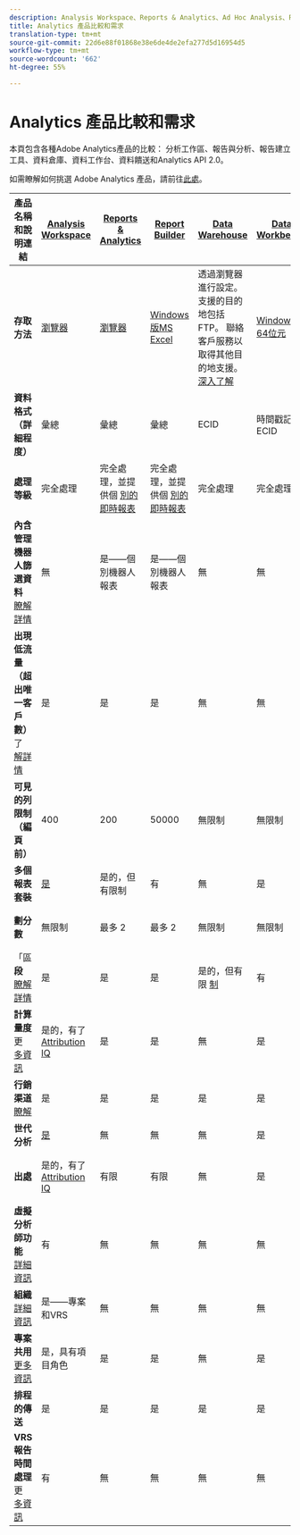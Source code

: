 ```yaml
---
description: Analysis Workspace、Reports & Analytics、Ad Hoc Analysis、Report Builder、Data Warehouse 和 Data Workbench 的系統要求與比較。
title: Analytics 產品比較和需求
translation-type: tm+mt
source-git-commit: 22d6e88f01868e38e6de4de2efa277d5d16954d5
workflow-type: tm+mt
source-wordcount: '662'
ht-degree: 55%

---
```



# Analytics 產品比較和需求

本頁包含各種Adobe Analytics產品的比較： 分析工作區、報告與分析、報告建立工具、資料倉庫、資料工作台、資料饋送和Analytics API 2.0。

如需瞭解如何挑選 Adobe Analytics 產品，請前往[此處](/help/admin/c-analytics-product-comparison/which-analytics-tool.md)。

| 產品名稱和說明連結 | [Analysis Workspace](https://docs.adobe.com/content/help/zh-Hant/analytics/analyze/analysis-workspace/home.html) | [Reports &amp; Analytics](https://docs.adobe.com/content/help/zh-Hant/analytics/analyze/reports-analytics/getting-started.html) | [Report Builder](https://docs.adobe.com/content/help/zh-Hant/analytics/analyze/report-builder/home.html) | [Data Warehouse](https://docs.adobe.com/content/help/zh-Hant/analytics/export/data-warehouse/data-warehouse.html) | [Data Workbench](https://docs.adobe.com/content/help/en/data-workbench/using/home.html) | [資料摘要](https://docs.adobe.com/content/help/zh-Hant/analytics/export/analytics-data-feed/data-feed-overview.html) | [Analytics API 2.0](https://www.adobe.io/apis/experiencecloud/analytics/docs.html) |
|---|---|---|---|---|---|---|---|
| **存取方法** | [瀏覽器](https://docs.adobe.com/content/help/zh-Hant/analytics/admin/sys-reqs.html) | [瀏覽器](https://docs.adobe.com/content/help/zh-Hant/analytics/admin/sys-reqs.translate.html) | [Windows版MS Excel](https://docs.adobe.com/content/help/zh-Hant/analytics/analyze/report-builder/report-builder-setup/system-requirements.html) | 透過瀏覽器進行設定。 支援的目的地包括FTP。 聯絡客戶服務以取得其他目的地支援。 [深入了解](https://docs.adobe.com/content/help/zh-Hant/analytics/admin/sys-reqs.html) | [Windows 64位元](https://docs.adobe.com/content/help/zh-Hant/data-workbench/using/install/c-data-workbench-client-install.html) | 透過瀏覽器進行設定。 支援的目標包括FTP、SFTP、Azure Blob、S3。 [深入了解](https://docs.adobe.com/content/help/zh-Hant/analytics/export/analytics-data-feed/data-feed-overview.html) | REST風格的API工具。 使用Adobe I/O認證登入。 [深入了解](https://www.adobe.io/apis/experiencecloud/analytics/docs.html) |
| **資料格式（詳細程度）** | 彙總 | 彙總 | 彙總 | ECID | 時間戳記+ ECID | 時間戳記+ ECID | 彙總 |
| **處理等級** | 完全處理 | 完全處理，並提供個 [別的即時報表](https://docs.adobe.com/content/help/en/analytics/components/real-time-reporting/realtime.html) | 完全處理，並提供個 [別的即時報表](https://docs.adobe.com/content/help/en/analytics/components/real-time-reporting/realtime.html) | 完全處理 | 完全處理 | 完全處理 | 完全處理 |
| **內含管理機器人篩選資料**<br>[瞭解詳情](https://docs.adobe.com/content/help/en/analytics/admin/admin-tools/bot-removal/bot-removal.html) | 無 | 是——個別機器人報表 | 是——個別機器人報表 | 無 | 無 | 無 | 無 |
| **出現低流量（超出唯一客戶數）** 了 <br>[解詳情](https://docs.adobe.com/content/help/zh-Hant/analytics/technotes/low-traffic.html) | 是 | 是 | 是 | 無 | 無 | 無 | 是 |
| **可見的列限制（編頁前）** | 400 | 200 | 50000 | 無限制 | 無限制 | 無限制 | 50000 |
| **多個報表套裝** | [是](https://docs.adobe.com/content/help/zh-Hant/analytics/analyze/analysis-workspace/build-workspace-project/multiple-report-suites.html) | 是的，但有限制 | 有 | 無 | 是 | 無 | 是 |
| **劃分數** | 無限制 | 最多 2 | 最多 2 | 無限制 | 無限制 | 無限制 | 無限制，可跨多個查詢執行 |
| 「區&#x200B;**段**<br>[瞭解詳情](https://docs.adobe.com/content/help/en/analytics/components/segmentation/segmentation-workflow/seg-workflow.html) | 是 | 是 | 是 | 是的，但有限 [制](https://docs.adobe.com/content/help/en/analytics/components/segmentation/segment-reference/seg-compatibility.html) | 有 | 無 | 是 |
| **計算量度** 更 <br>[多資訊](https://docs.adobe.com/content/help/zh-Hant/analytics/components/calculated-metrics/cm-overview.html) | 是的，有了 [Attribution IQ](https://docs.adobe.com/content/help/en/analytics/analyze/analysis-workspace/attribution/overview.html) | 是 | 是 | 無 | 是 | 無 | 是的，有了 [Attribution IQ](https://docs.adobe.com/content/help/en/analytics/analyze/analysis-workspace/attribution/overview.html) |
| **行銷渠道**<br>[瞭解](https://docs.adobe.com/content/help/zh-Hant/analytics/components/marketing-channels/c-getting-started-mchannel.html) | 是 | 是 | 是 | 是 | 是 | 是- va_finder、va_closer | 是 |
| **世代分析** | [是](https://docs.adobe.com/content/help/zh-Hant/analytics/analyze/analysis-workspace/visualizations/cohort-table/cohort-analysis.html) | 無 | 無 | 無 | 是 | 無 | 無 |
| **出處** | 是的，有了 [Attribution IQ](https://docs.adobe.com/content/help/en/analytics/analyze/analysis-workspace/attribution/overview.html) | 有限 | 有限 | 無 | 是 | 無 | 是的，有了 [Attribution IQ](https://docs.adobe.com/content/help/en/analytics/analyze/analysis-workspace/attribution/overview.html) |
| **虛擬分析師功能**<br>[詳細資訊](https://docs.adobe.com/content/help/zh-Hant/analytics/analyze/analysis-workspace/virtual-analyst/overview.html) | 有 | 無 | 無 | 無 | 無 | 無 | 是 |
| **組織**<br>[詳細資訊](https://docs.adobe.com/content/help/zh-Hant/analytics/analyze/analysis-workspace/curate-share/curate.html) | 是——專案和VRS | 無 | 無 | 無 | 無 | 無 | 是——僅限VRS |
| **專案共用**<br>[更多資訊](https://docs.adobe.com/content/help/zh-Hant/analytics/analyze/analysis-workspace/curate-share/share-projects.html) | 是，具有項目角色 | 是 | 是 | 無 | 是 | 無 | 無 |
| **排程的傳送** | 是 | 是 | 是 | 是 | 是 | 是 | 無 |
| **VRS報告時間處理** 更 <br>[多資訊](https://docs.adobe.com/content/help/zh-Hant/analytics/components/virtual-report-suites/vrs-report-time-processing.html) | 有 | 無 | 無 | 無 | 無 | 無 | 是 |
